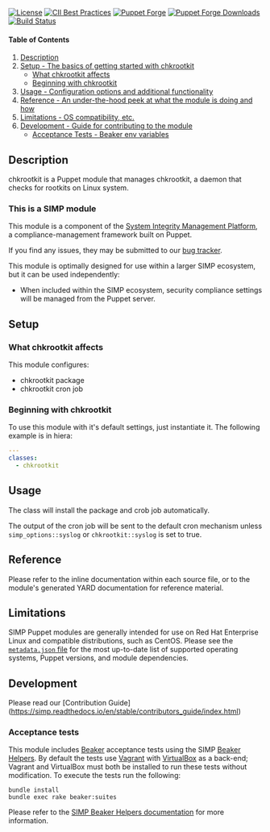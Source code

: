 [![License](http://img.shields.io/:license-apache-blue.svg)](http://www.apache.org/licenses/LICENSE-2.0.html)
[![CII Best Practices](https://bestpractices.coreinfrastructure.org/projects/73/badge)](https://bestpractices.coreinfrastructure.org/projects/73)
[![Puppet Forge](https://img.shields.io/puppetforge/v/simp/chkrootkit.svg)](https://forge.puppetlabs.com/simp/chkrootkit)
[![Puppet Forge Downloads](https://img.shields.io/puppetforge/dt/simp/chkrootkit.svg)](https://forge.puppetlabs.com/simp/chkrootkit)
[![Build Status](https://travis-ci.org/simp/pupmod-simp-chkrootkit.svg)](https://travis-ci.org/simp/pupmod-simp-chkrootkit)

#### Table of Contents

1. [Description](#description)
2. [Setup - The basics of getting started with chkrootkit](#setup)
    * [What chkrootkit affects](#what-chkrootkit-affects)
    * [Beginning with chkrootkit](#beginning-with-chkrootkit)
3. [Usage - Configuration options and additional functionality](#usage)
4. [Reference - An under-the-hood peek at what the module is doing and how](#reference)
5. [Limitations - OS compatibility, etc.](#limitations)
6. [Development - Guide for contributing to the module](#development)
    * [Acceptance Tests - Beaker env variables](#acceptance-tests)


## Description

chkrootkit is a Puppet module that manages chkrootkit, a daemon that checks for
rootkits on Linux system.


### This is a SIMP module

This module is a component of the [System Integrity Management Platform](https://simp-project.com),
a compliance-management framework built on Puppet.

If you find any issues, they may be submitted to our [bug tracker](https://simp-project.atlassian.net/).

This module is optimally designed for use within a larger SIMP ecosystem, but it can be used independently:

 * When included within the SIMP ecosystem, security compliance settings will be managed from the Puppet server.


## Setup


### What chkrootkit affects

This module configures:
  * chkrootkit package
  * chkrootkit cron job

### Beginning with chkrootkit

To use this module with it's default settings, just instantiate it. The following example is in hiera:

  ```yaml
  ---
  classes:
    - chkrootkit

  ```


## Usage

The class will install the package and crob job automatically.

The output of the cron job will be sent to the default cron mechanism unless
`simp_options::syslog` or `chkrootkit::syslog` is set to true.


## Reference

Please refer to the inline documentation within each source file, or to the module's generated YARD documentation for reference material.


## Limitations

SIMP Puppet modules are generally intended for use on Red Hat Enterprise Linux and compatible distributions, such as CentOS. Please see the [`metadata.json` file](./metadata.json) for the most up-to-date list of supported operating systems, Puppet versions, and module dependencies.


## Development

Please read our [Contribution Guide] (https://simp.readthedocs.io/en/stable/contributors_guide/index.html)


### Acceptance tests

This module includes [Beaker](https://github.com/puppetlabs/beaker) acceptance tests using the SIMP [Beaker Helpers](https://github.com/simp/rubygem-simp-beaker-helpers).  By default the tests use [Vagrant](https://www.vagrantup.com/) with [VirtualBox](https://www.virtualbox.org) as a back-end; Vagrant and VirtualBox must both be installed to run these tests without modification. To execute the tests run the following:

```shell
bundle install
bundle exec rake beaker:suites
```

Please refer to the [SIMP Beaker Helpers documentation](https://github.com/simp/rubygem-simp-beaker-helpers/blob/master/README.md) for more information.
